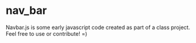 # nav_bar
<!--
  Coded by:
    Kristopher Wieben
Navbar.js is some early javascript code created as part of a class project. Feel free to use or contribute! =)

-->

<!-- Anything can go here. example: banner... etc... Or nothing -->
<div id='navBar-header'>
  <!-- Anything outside of the main navigation goes here.. example: logos -->
  <div id='navBar-navigation'>
    <!-- Main section of the navigation panel goes here -->
  </div>
</div>
<!-- Anything can go here. example: paragraph -->
Navbar.js is some early javascript code created as part of a class project. Feel free to use or contribute! =)
